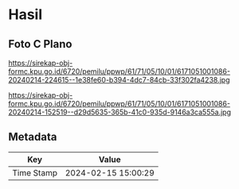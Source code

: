 # Hasil

## Foto C Plano

https://sirekap-obj-formc.kpu.go.id/6720/pemilu/ppwp/61/71/05/10/01/6171051001086-20240214-224615--1e38fe60-b394-4dc7-84cb-33f302fa4238.jpg

https://sirekap-obj-formc.kpu.go.id/6720/pemilu/ppwp/61/71/05/10/01/6171051001086-20240214-152519--d29d5635-365b-41c0-935d-9146a3ca555a.jpg


## Metadata

| Key        | Value               |
| ---------- | ------------------- |
| Time Stamp | 2024-02-15 15:00:29 |



